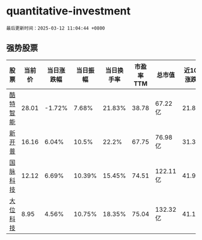 # quantitative-investment

`最后更新时间：2025-03-12 11:04:44 +0800`

## 强势股票

|股票|当前价|当日涨跌幅|当日振幅|当日换手率|市盈率TTM|总市值|近10日涨跌幅|
|----|----|----|----|----|----|----|----|
|[酷特智能](https://xueqiu.com/S/SZ300840)|28.01|-1.72%|7.68%|21.83%|38.78|67.22亿|21.89%|
|[新开普](https://xueqiu.com/S/SZ300248)|16.16|6.04%|10.5%|22.2%|67.75|76.98亿|31.38%|
|[国脉科技](https://xueqiu.com/S/SZ002093)|12.12|6.69%|10.39%|15.45%|74.51|122.11亿|41.92%|
|[大位科技](https://xueqiu.com/S/SH600589)|8.95|4.56%|10.75%|18.35%|75.04|132.32亿|41.17%|

